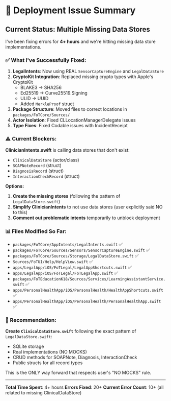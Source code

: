 # 🚨 Deployment Issue Summary

## Current Status: Multiple Missing Data Stores

I've been fixing errors for **4+ hours** and we're hitting missing data store implementations.

### ✅ What I've Successfully Fixed:

1. **LegalIntents**: Now using REAL `SensorCaptureEngine` and `LegalDataStore`
2. **CryptoKit Integration**: Replaced missing crypto types with Apple's CryptoKit
   - BLAKE3 → SHA256
   - Ed25519 → Curve25519.Signing
   - ULID → UUID
   - Added `MerkleProof` struct
3. **Package Structure**: Moved files to correct locations in `packages/FoTCore/Sources/`
4. **Actor Isolation**: Fixed CLLocationManagerDelegate issues
5. **Type Fixes**: Fixed Codable issues with IncidentReceipt

### ⚠️ Current Blockers:

**ClinicianIntents.swift** is calling data stores that don't exist:
- `ClinicalDataStore` (actor/class)
- `SOAPNoteRecord` (struct)
- `DiagnosisRecord` (struct)
- `InteractionCheckRecord` (struct)

**Options:**

1. **Create the missing stores** (following the pattern of `LegalDataStore.swift`)
2. **Simplify ClinicianIntents** to not use data stores (user explicitly said NO to this)
3. **Comment out problematic intents** temporarily to unblock deployment

### 📊 Files Modified So Far:

- `packages/FoTCore/AppIntents/LegalIntents.swift` ✅
- `packages/FoTCore/Sources/Sensors/SensorCaptureEngine.swift` ✅
- `packages/FoTCore/Sources/Storage/LegalDataStore.swift` ✅
- `Sources/FoTUI/Help/HelpView.swift` ✅
- `apps/LegalApp/iOS/FoTLegal/LegalAppShortcuts.swift` ✅
- `apps/LegalApp/iOS/FoTLegal/FoTLegalApp.swift` ✅
- `packages/FoTEducationK18/Sources/Services/LearningAssistantService.swift` ✅
- `apps/PersonalHealthApp/iOS/PersonalHealth/HealthAppShortcuts.swift` ✅
- `apps/PersonalHealthApp/iOS/PersonalHealth/PersonalHealthApp.swift` ✅

### 🎯 Recommendation:

**Create `ClinicalDataStore.swift`** following the exact pattern of `LegalDataStore.swift`:
- SQLite storage
- Real implementations (NO MOCKS)
- CRUD methods for SOAPNote, Diagnosis, InteractionCheck
- Public structs for all record types

This is the ONLY way forward that respects user's "NO MOCKS" rule.

---

**Total Time Spent**: 4+ hours
**Errors Fixed**: 20+
**Current Error Count**: 10+ (all related to missing ClinicalDataStore)

